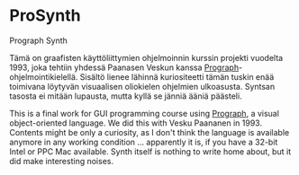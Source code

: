 # ProSynth
Prograph Synth

Tämä on graafisten käyttöliittymien ohjelmoinnin kurssin projekti vuodelta 1993, joka tehtiin yhdessä Paanasen Veskun
kanssa [Prograph](https://en.wikipedia.org/wiki/Prograph)-ohjelmointikielellä.  Sisältö lienee lähinnä kuriositeetti
tämän tuskin enää toimivana löytyvän visuaalisen oliokielen ohjelmien ulkoasusta.  Syntsan tasosta ei mitään lupausta,
mutta kyllä se jänniä ääniä päästeli.

This is a final work for GUI programming course using [Prograph](https://en.wikipedia.org/wiki/Prograph),
a visual object-oriented language.  We did this with Vesku Paananen in 1993.  Contents might be only a curiosity,
as I don't think the language is available anymore in any working condition … apparently it is, if you have
a 32-bit Intel or PPC Mac available.  Synth itself is nothing to write home about, but it did make interesting noises.
